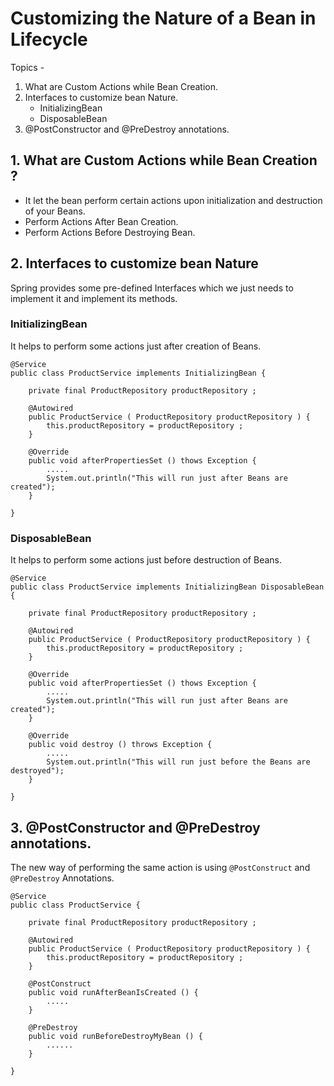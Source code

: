 # Customizing the Nature of a Bean in Lifecycle

Topics - 

1. What are Custom Actions while Bean Creation.
2. Interfaces to customize bean Nature.
    - InitializingBean
    - DisposableBean
3. @PostConstructor and @PreDestroy annotations.


## 1. What are Custom Actions while Bean Creation ?

- It let the bean perform certain actions upon initialization and destruction of your Beans.
- Perform Actions After Bean Creation.
- Perform Actions Before Destroying Bean.




## 2. Interfaces to customize bean Nature

Spring provides some pre-defined Interfaces which we just needs to implement it and implement its methods.

### InitializingBean

It helps to perform some actions just after creation of Beans.

```
@Service
public class ProductService implements InitializingBean {

    private final ProductRepository productRepository ; 

    @Autowired
    public ProductService ( ProductRepository productRepository ) {
        this.productRepository = productRepository ;
    }

    @Override
    public void afterPropertiesSet () thows Exception {
        .....
        System.out.println("This will run just after Beans are created");
    }

}
```


### DisposableBean

It helps to perform some actions just before destruction of Beans.

```
@Service
public class ProductService implements InitializingBean DisposableBean {

    private final ProductRepository productRepository ; 

    @Autowired
    public ProductService ( ProductRepository productRepository ) {
        this.productRepository = productRepository ;
    }

    @Override
    public void afterPropertiesSet () thows Exception {
        .....
        System.out.println("This will run just after Beans are created");
    }

    @Override
    public void destroy () throws Exception {
        .....
        System.out.println("This will run just before the Beans are destroyed");
    }

}
```


## 3. @PostConstructor and @PreDestroy annotations.

The new way of performing the same action is using `@PostConstruct` and `@PreDestroy` Annotations.

```
@Service
public class ProductService {

    private final ProductRepository productRepository ; 

    @Autowired
    public ProductService ( ProductRepository productRepository ) {
        this.productRepository = productRepository ;
    }

    @PostConstruct
    public void runAfterBeanIsCreated () {
        .....
    }

    @PreDestroy
    public void runBeforeDestroyMyBean () {
        ......
    }

}
```